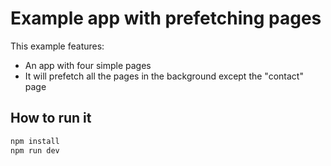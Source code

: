 # Example app with prefetching pages

This example features:

* An app with four simple pages
* It will prefetch all the pages in the background except the "contact" page

## How to run it

```sh
npm install
npm run dev
```
